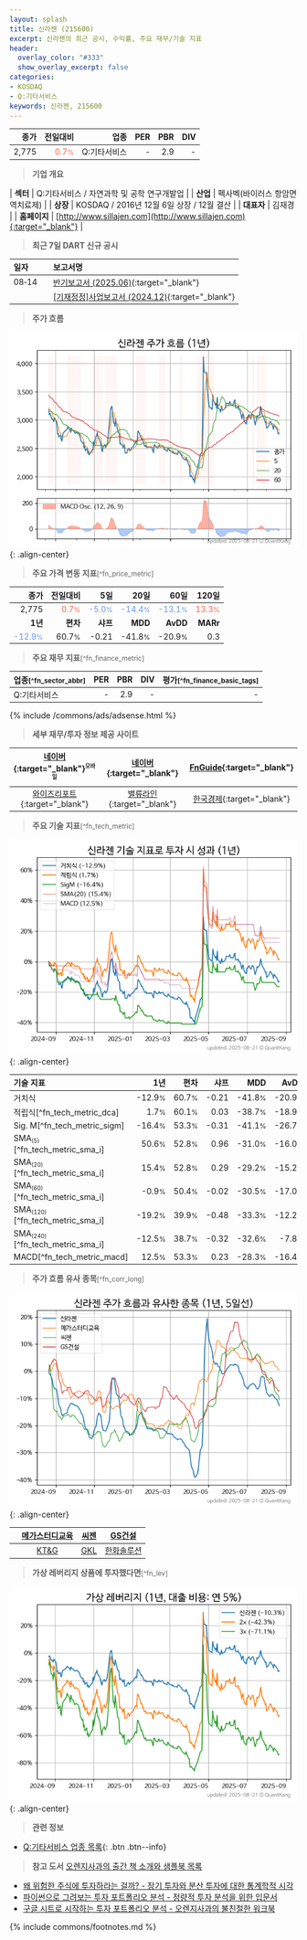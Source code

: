 ```yaml
---
layout: splash
title: 신라젠 (215600)
excerpt: 신라젠의 최근 공시, 수익률, 주요 재무/기술 지표
header:
  overlay_color: "#333"
  show_overlay_excerpt: false
categories:
- KOSDAQ
- Q:기타서비스
keywords: 신라젠, 215600
---
```


| **종가** | **전일대비** | **업종** | **PER** | **PBR** | **DIV** |
| -------: | -----------: | -------: | ------: | ------: | ------: |
| 2,775 | <span style="color: tomato">0.7<small>%</small></span> | Q:기타서비스 | - | 2.9 | - |

<!-- more -->


> **기업 개요**<a id="company"></a>

| <span style="white-space:nowrap;">**섹터**</span> | Q:기타서비스 / 자연과학 및 공학 연구개발업 |
| <span style="white-space:nowrap;">**산업**</span> | 펙사벡(바이러스 항암면역치료제) |
| <span style="white-space:nowrap;">**상장**</span> | KOSDAQ / 2016년 12월 6일 상장 / 12월 결산 |
| <span style="white-space:nowrap;">**대표자**</span> | 김재경 |
| <span style="white-space:nowrap;">**홈페이지**</span> | [http://www.sillajen.com](http://www.sillajen.com){:target="_blank"} |


> **최근 7일 DART 신규 공시**<a id="dart"></a>

| **일자** |      | **보고서명** |
| :------- | :--- | :----------- |
| 08&#x2011;14 | | [반기보고서 (2025.06)](https://dart.fss.or.kr/dsaf001/main.do?rcpNo=20250814002955){:target="_blank"} |
|  | | [[기재정정]사업보고서 (2024.12)](https://dart.fss.or.kr/dsaf001/main.do?rcpNo=20250814002387){:target="_blank"} |


> **주가 흐름**<a id="price"></a>

![215600](/stock/images/215600.png){: .align-center}


> **주요 가격 변동 지표**<small>[^fn_price_metric]</small>

| **종가** | **전일대비** | **5일** | **20일** | **60일** | **120일** |
| -------: | -----------: | ------: | -------: | -------: | --------: |
| 2,775 | <span style="color: tomato">0.7<small>%</small></span> | <span style="color: cornflowerblue">-5.0<small>%</small></span> | <span style="color: cornflowerblue">-14.4<small>%</small></span> | <span style="color: cornflowerblue">-13.1<small>%</small></span> | <span style="color: tomato">13.3<small>%</small></span> |
| **1년** | **편차** | **샤프** | **MDD** | **AvDD** | **MARr** |
| <span style="color: cornflowerblue">-12.9<small>%</small></span> | 60.7<small>%</small> | -0.21 | -41.8<small>%</small> | -20.9<small>%</small> | 0.3 |


> **주요 재무 지표**<small>[^fn_finance_metric]</small>

| **업종**<small>[^fn_sector_abbr]</small> | **PER** | **PBR** | **DIV** | **평가**<small>[^fn_finance_basic_tags]</small> |
| :--------------------------------------- | ------: | ------: | ------: | ----------------------------------------------: |
| Q:기타서비스 | - | 2.9 | - | - |



{% include /commons/ads/adsense.html %}

> **세부 재무/투자 정보 제공 사이트**

| [네이버](https://m.stock.naver.com/domestic/stock/215600/finance/summary){:target="_blank"}<sup><small>모바일</small></sup> | [네이버](https://finance.naver.com/item/coinfo.naver?code=215600){:target="_blank"} | [FnGuide](https://comp.fnguide.com/SVO2/ASP/SVD_Invest.asp?gicode=A215600&MenuYn=Y){:target="_blank"} |
| :---: | :---: | :---: |
| [와이즈리포트](https://comp.wisereport.co.kr/company/c1040001.aspx?cmp_cd=215600){:target="_blank"} | [밸류라인](https://www.valueline.co.kr/finance/summary/215600){:target="_blank"} | [한국경제](https://markets.hankyung.com/stock/215600/financial-summary){:target="_blank"} |


> **주요 기술 지표**<small>[^fn_tech_metric]</small>


![215600](/stock/images/215600_tech.png){: .align-center}

| **기술 지표** | **1년** | **편차** | **샤프** | **MDD** | **AvDD** |
| :------------ | ------: | -----------: | -------: | ------: | -------: |
| 거치식 | -12.9<small>%</small> | 60.7<small>%</small> | -0.21 | -41.8<small>%</small> | -20.9<small>%</small> |
| 적립식[^fn_tech_metric_dca] | 1.7<small>%</small> | 60.1<small>%</small> | 0.03 | -38.7<small>%</small> | -18.9<small>%</small> |
| Sig. M[^fn_tech_metric_sigm] | -16.4<small>%</small> | 53.3<small>%</small> | -0.31 | -41.1<small>%</small> | -26.7<small>%</small> |
| SMA<small><sub>(5)</sub></small>[^fn_tech_metric_sma_i] | 50.6<small>%</small> | 52.8<small>%</small> | 0.96 | -31.0<small>%</small> | -16.0<small>%</small> |
| SMA<small><sub>(20)</sub></small>[^fn_tech_metric_sma_i] | 15.4<small>%</small> | 52.8<small>%</small> | 0.29 | -29.2<small>%</small> | -15.2<small>%</small> |
| SMA<small><sub>(60)</sub></small>[^fn_tech_metric_sma_i] | -0.9<small>%</small> | 50.4<small>%</small> | -0.02 | -30.5<small>%</small> | -17.0<small>%</small> |
| SMA<small><sub>(120)</sub></small>[^fn_tech_metric_sma_i] | -19.2<small>%</small> | 39.9<small>%</small> | -0.48 | -33.3<small>%</small> | -12.2<small>%</small> |
| SMA<small><sub>(240)</sub></small>[^fn_tech_metric_sma_i] | -12.5<small>%</small> | 38.7<small>%</small> | -0.32 | -32.6<small>%</small> | -7.8<small>%</small> |
| MACD[^fn_tech_metric_macd] | 12.5<small>%</small> | 53.3<small>%</small> | 0.23 | -28.3<small>%</small> | -16.4<small>%</small> |


> **주가 흐름 유사 종목**<a id="corr"></a><small>[^fn_corr_long]</small>

![215600](/stock/images/215600_corr.png){: .align-center}

|       | [메가스터디교육](/215200/) | [씨젠](/096530/) | [GS건설](/006360/) |
| :---: | :------------------------------------: | :------------------------------------: | :------------------------------------: |
|       | [KT&G](/033780/) | [GKL](/114090/) | [한화솔루션](/009830/) |


> **가상 레버리지 상품에 투자했다면**<a id="2x"></a><small>[^fn_lev]</small>

![215600](/stock/images/215600_2x.png){: .align-center}


> **관련 정보**

- [Q:기타서비스 업종 목록](/stats/sector/kosdaq_업종_기타서비스_종목/){: .btn .btn--info}

> **참고 도서** [오렌지사과의 출간 책 소개와 샘플북 목록](https://kongdori.tistory.com/691)

- [왜 위험한 주식에 투자하라는 걸까? - 장기 투자와 분산 투자에 대한 통계학적 시각](https://kongdori.tistory.com/421)
- [파이썬으로 그려보는 투자 포트폴리오 분석  - 정량적 투자 분석을 위한 입문서](https://kongdori.tistory.com/643)
- [구글 시트로 시작하는 투자 포트폴리오 분석 - 오렌지사과의 불친절한 워크북](https://kongdori.tistory.com/449)


{% include commons/footnotes.md %}